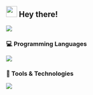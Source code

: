 <h2><img src="https://media.giphy.com/media/hvRJCLFzcasrR4ia7z/giphy.gif" width="30px"/> Hey there!</h2>

<img src="https://readme-typing-svg.herokuapp.com?font=Fira+Code&pause=1000&color=F7931E&width=400&lines=I'm+MEHDI;Software+Engineer;Always+learning+new+things" />

<h3>💻 Programming Languages</h3>
<img src="https://skillicons.dev/icons?i=c,cpp,python,javascript" />

<h3>🔧 Tools & Technologies</h3>
<img src="https://skillicons.dev/icons?i=git,github,linux,bash,vscode,docker" />
